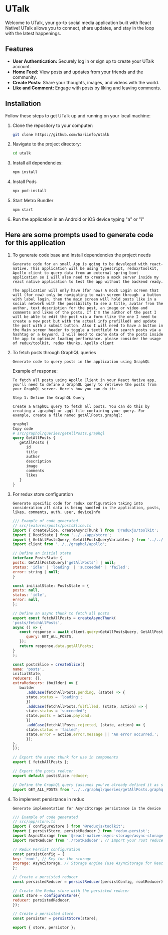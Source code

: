 # UTalk 

Welcome to UTalk, your go-to social media application built with React Native! UTalk allows you to connect, share updates, and stay in the loop with the latest happenings.

## Features

- **User Authentication:** Securely log in or sign up to create your UTalk account.
- **Home Feed:** View posts and updates from your friends and the community.
- **Create Posts:** Share your thoughts, images, and videos with the world.
- **Like and Comment:** Engage with posts by liking and leaving comments.

## Installation

Follow these steps to get UTalk up and running on your local machine:

1. Clone the repository to your computer:

   ```bash
   git clone https://github.com/hariinfo/utalk

2. Navigate to the project directory:

   ```bash
   cd utalk

3. Install all dependencies:

    ```bash
   npm install
   ```

4. Install Pods

   ```bash
   npx pod-install
   ```

5. Start Metro Bundler

   ``` bash 
   npm start
   ```

6. Run the application in an Android or iOS device typing "a" or "i"



## Here are some prompts used to generate code for this application

1. To generate code base and install dependencies the project needs

   ``` text
   Generate code for an small App is going to be developed with react-native. This application will be using typescript, redux/toolkit, Apollo client to query data from an external spring boot application so I will also need to create a mock server inside my react native application to test the app without the backend ready.

   The application will only have (for now) A mock Login screen that will (for now) only be navigating to main screen through  a button with label login. then the main screen will hold posts like in a social network with the possibility to see a title, avatar from the author, text description for the post, an image or video and comments and likes of the posts. If I'm the author of the post I will be able to edit the post via a form (like the one I need to create a new post but with the actual info prefilled) and update the post with a submit button. Also I will need to have a button in the Main screen header to toggle a textfield to search posts via a hashtag or a keyword. I will need to cache data of the posts inside the app to optimize loading performance. please consider the usage of redux/toolkit, redux thunks, Apollo client

   ```

2. To fetch posts through GraphQL queries

   ```text
   Generate code to query posts in the application using GraphQL
   ```

   Example of response:

   ```text 
   To fetch all posts using Apollo Client in your React Native app, you'll need to define a GraphQL query to retrieve the posts from your GraphQL server. Here's how you can do it:

   Step 1: Define the GraphQL Query

   Create a GraphQL query to fetch all posts. You can do this by creating a .graphql or .gql file containing your query. For example, create a file named getAllPosts.graphql:
   ```

   ```graphql
   graphql
   Copy code
   # src/graphql/queries/getAllPosts.graphql
   query GetAllPosts {
      getAllPosts {
         id
         title
         author
         description
         image
         comments
         likes
      }
   }
   ```

3. For redux store configuration

   ```text
   Generate specific code for redux configuration taking into consideration all data is being handled in the application, posts, likes, comments, auth, user, deviceInfo
   ```

   ```javascript
   /// Example of code generated
   // src/features/posts/postsSlice.ts
   import { createSlice, createAsyncThunk } from '@reduxjs/toolkit';
   import { RootState } from '../../app/store';
   import { GetAllPostsQuery, GetAllPostsQueryVariables } from '../../graphql/generated';
   import client from '../../graphql/apollo';

   // Define an initial state
   interface PostsState {
   posts: GetAllPostsQuery['getAllPosts'] | null;
   status: 'idle' | 'loading' | 'succeeded' | 'failed';
   error: string | null;
   }

   const initialState: PostsState = {
   posts: null,
   status: 'idle',
   error: null,
   };

   // Define an async thunk to fetch all posts
   export const fetchAllPosts = createAsyncThunk(
   'posts/fetchAllPosts',
   async () => {
      const response = await client.query<GetAllPostsQuery, GetAllPostsQueryVariables>({
         query: GET_ALL_POSTS,
      });
      return response.data.getAllPosts;
   }
   );

   const postsSlice = createSlice({
   name: 'posts',
   initialState,
   reducers: {},
   extraReducers: (builder) => {
      builder
         .addCase(fetchAllPosts.pending, (state) => {
         state.status = 'loading';
         })
         .addCase(fetchAllPosts.fulfilled, (state, action) => {
         state.status = 'succeeded';
         state.posts = action.payload;
         })
         .addCase(fetchAllPosts.rejected, (state, action) => {
         state.status = 'failed';
         state.error = action.error.message || 'An error occurred.';
         });
   },
   });

   // Export the async thunk for use in components
   export { fetchAllPosts };

   // Export the posts reducer
   export default postsSlice.reducer;

   // Define the GraphQL query (assumes you've already defined it as shown in the previous answer)
   import GET_ALL_POSTS from '../../graphql/queries/getAllPosts.graphql';

   ```

4. To implement persistance in redux

   ```text
   Generate implementation for AsyncStorage persistance in the device
   ```

   ```javascript
   /// Example of code generated
   // src/app/store.ts
   import { configureStore } from '@reduxjs/toolkit';
   import { persistStore, persistReducer } from 'redux-persist';
   import AsyncStorage from '@react-native-async-storage/async-storage'; // Use AsyncStorage for React Native
   import rootReducer from './rootReducer'; // Import your root reducer

   // Redux Persist configuration
   const persistConfig = {
   key: 'root', // Key for the storage
   storage: AsyncStorage, // Storage engine (use AsyncStorage for React Native)
   };

   // Create a persisted reducer
   const persistedReducer = persistReducer(persistConfig, rootReducer);

   // Create the Redux store with the persisted reducer
   const store = configureStore({
   reducer: persistedReducer,
   });

   // Create a persisted store
   const persistor = persistStore(store);

   export { store, persistor };

   ```